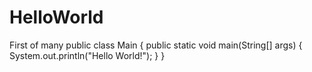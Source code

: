 # HelloWorld
First of many
public class Main {
  public static void main(String[] args) {
    System.out.println("Hello World!");
  }
}
